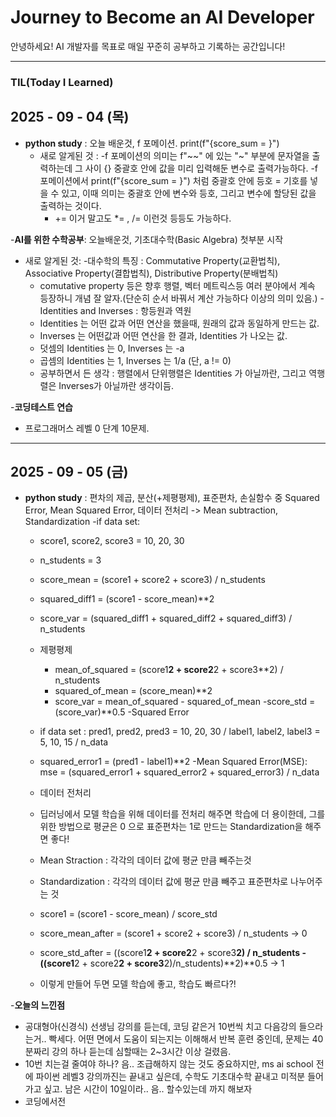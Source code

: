 # Journey to Become an AI Developer
안녕하세요! AI 개발자를 목표로 매일 꾸준히 공부하고 기록하는 공간입니다!

---

### TIL(Today I Learned)

## 2025 - 09 - 04 (목)
- **python study** : 오늘 배운것, f 포메이션. print(f"{score_sum = }")
  - 새로 알게된 것 :
    -f 포메이션의 의미는 f"~~" 에 있는 "~" 부분에 문자열을 출력하는데 그 사이 {} 중괄호 안에 값을 미리 입력해둔 변수로 출력가능하다.
    -f 포메이션에서 print(f"{score_sum = }") 처럼 중괄호 안에 등호 = 기호를 넣을 수 있고, 이때 의미는 중괄호 안에 변수와 등호, 그리고 변수에 할당된 값을 출력하는 것이다.
    - += 이거 말고도 *= , /= 이런것 등등도 가능하다.

-**AI를 위한 수학공부**: 오늘배운것, 기초대수학(Basic Algebra) 첫부분 시작
 - 새로 알게된 것: 
   -대수학의 특징 : Commutative Property(교환법칙), Associative Property(결합법칙), Distributive Property(분배법칙)
    - comutative property 등은 향후 행렬, 벡터 메트릭스등 여러 분야에서 계속 등장하니 개념 잘 알자.(단순히 순서 바꿔서 계산 가능하다 이상의 의미 있음.)
   -Identities and Inverses : 항등원과 역원
    - Identities 는 어떤 값과 어떤 연산을 했을때, 원래의 값과 동일하게 만드는 값.
    - Inverses 는 어떤값과 어떤 연산을 한 결과, Identities 가 나오는 값.
    - 덧셈의 Identities 는 0, Inverses 는 -a
    - 곱셈의 Identities 는 1, Inverses 는 1/a (단, a != 0)
    - 공부하면서 든 생각 : 행렬에서 단위행렬은 Identities 가 아닐까란, 그리고 역행렬은 Inverses가 아닐까란 생각이듬.

-**코딩테스트 연습**
 - 프로그래머스 레벨 0 단계 10문제.

---
## 2025 - 09 - 05 (금)
- **python study** : 편차의 제곱, 분산(+제평평제), 표준편차, 손실함수 중 Squared Error, Mean Squared Error, 데이터 전처리 -> Mean subtraction, Standardization
 -if data set:
   - score1, score2, score3 = 10, 20, 30
   - n_students = 3
   - score_mean = (score1 + score2 + score3) / n_students
   - squared_diff1 = (score1 - score_mean)**2
   - score_var = (squared_diff1 + squared_diff2 + squared_diff3) / n_students
   - 제평평제
      - mean_of_squared = (score1**2 + score2**2 + score3**2) / n_students
      - squared_of_mean = (score_mean)**2
      - score_var = mean_of_squared - squared_of_mean
   -score_std = (score_var)**0.5
   -Squared Error
    - if data set : pred1, pred2, pred3 = 10, 20, 30 / label1, label2, label3 = 5, 10, 15 / n_data
    - squared_error1 = (pred1 - label1)**2
   -Mean Squared Error(MSE): mse = (squared_error1 + squared_error2 + squared_error3) / n_data
   - 데이터 전처리
    - 딥러닝에서 모델 학습을 위해 데이터를 전처리 해주면 학습에 더 용이한데, 그를 위한 방법으로 평균은 0 으로 표준편차는 1로 만드는 Standardization을 해주면 좋다!
    - Mean Straction : 각각의 데이터 값에 평균 만큼 빼주는것
    - Standardization : 각각의 데이터 값에 평균 만큼 빼주고 표준편차로 나누어주는 것
      
    - score1 = (score1 - score_mean) / score_std
      
    - score_mean_after = (score1 + score2 + score3) / n_students -> 0
    - score_std_after = ((score1**2 + score2**2 + score3**2) / n_students - ((score1**2 + score2**2 + score3**2)/n_students)**2)**0.5 -> 1
    - 이렇게 만들어 두면 모델 학습에 좋고, 학습도 빠르다?!

-**오늘의 느낀점**
 - 공대형아(신경식) 선생님 강의를 듣는데, 코딩 같은거 10번씩 치고 다음강의 들으라는거.. 빡세다. 어떤 면에서 도움이 되는지는 이해해서 반복 훈련 중인데, 문제는 40분짜리 강의 하나 듣는데 심할때는 2~3시간 이상 걸렸음. 
 - 10번 치는걸 줄여야 하나? 음.. 조급해하지 않는 것도 중요하지만, ms ai school 전에 파이썬 레벨3 강의까진는 끝내고 싶은데, 수학도 기초대수학 끝내고 미적분 들어가고 싶고. 남은 시간이 10일이라.. 음.. 할수있는데 까지 해보자
 - 코딩에서전

